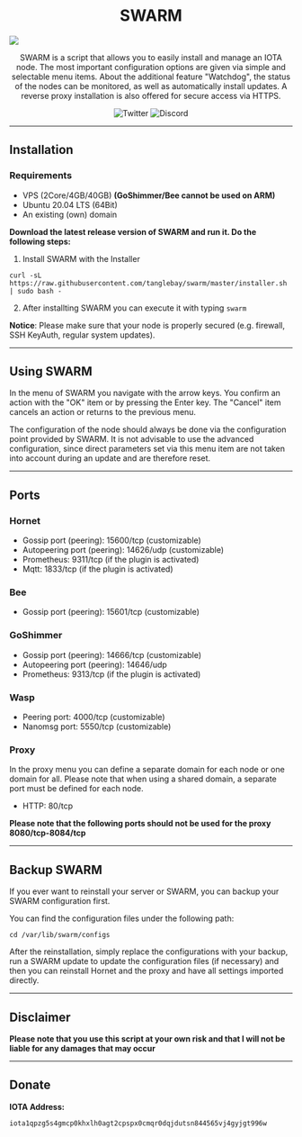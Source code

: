 <h1 align="center">
SWARM
</h1>

<p><img src="https://raw.githubusercontent.com/tanglebay/swarm/master/logo/swarm_gh_banner.png?sanitize=true"></p>

<p align="center">
SWARM is a script that allows you to easily install and manage an IOTA node. The most important configuration options are given via simple and selectable menu items. About the additional feature "Watchdog", the status of the nodes can be monitored, as well as automatically install updates. A reverse proxy installation is also offered for secure access via HTTPS.
</p>

<p align="center">
    <a href="https://twitter.com/TANGLEBAY" style="text-decoration:none;"><img src="https://img.shields.io/badge/Twitter-9cf.svg?logo=twitter" alt="Twitter"></a>
    <a href="https://discord.tanglebay.com/" style="text-decoration:none;"><img src="https://img.shields.io/badge/Discord-9cf.svg?logo=discord" alt="Discord"></a>
</p>

---

## Installation

### Requirements
- VPS (2Core/4GB/40GB) **(GoShimmer/Bee cannot be used on ARM)**
- Ubuntu 20.04 LTS (64Bit)
- An existing (own) domain

**Download the latest release version of SWARM and run it. Do the following steps:**

1. Install SWARM with the Installer
```shell
curl -sL https://raw.githubusercontent.com/tanglebay/swarm/master/installer.sh | sudo bash -
```
2. After installting SWARM you can execute it with typing `swarm`

**Notice**: Please make sure that your node is properly secured (e.g. firewall, SSH KeyAuth, regular system updates).

---

## Using SWARM
In the menu of SWARM you navigate with the arrow keys. You confirm an action with the "OK" item or by pressing the Enter key. The "Cancel" item cancels an action or returns to the previous menu.

The configuration of the node should always be done via the configuration point provided by SWARM. It is not advisable to use the advanced configuration, since direct parameters set via this menu item are not taken into account during an update and are therefore reset.

---

## Ports
### Hornet
- Gossip port (peering): 15600/tcp (customizable)
- Autopeering port (peering): 14626/udp (customizable)
- Prometheus: 9311/tcp (if the plugin is activated)
- Mqtt: 1833/tcp (if the plugin is activated)
### Bee
- Gossip port (peering): 15601/tcp (customizable)
### GoShimmer
- Gossip port (peering): 14666/tcp (customizable)
- Autopeering port (peering): 14646/udp
- Prometheus: 9313/tcp (if the plugin is activated)
### Wasp
- Peering port: 4000/tcp (customizable)
- Nanomsg port: 5550/tcp (customizable)
### Proxy
In the proxy menu you can define a separate domain for each node or one domain for all. Please note that when using a shared domain, a separate port must be defined for each node.
- HTTP: 80/tcp

**Please note that the following ports should not be used for the proxy 8080/tcp-8084/tcp**

---

## Backup SWARM
If you ever want to reinstall your server or SWARM, you can backup your SWARM configuration first.

You can find the configuration files under the following path:
```shell
cd /var/lib/swarm/configs
```

After the reinstallation, simply replace the configurations with your backup, run a SWARM update to update the configuration files (if necessary) and then you can reinstall Hornet and the proxy and have all settings imported directly.

---

## Disclaimer

**Please note that you use this script at your own risk and that I will not be liable for any damages that may occur**

---

## Donate

**IOTA Address:**
```
iota1qpzg5s4gmcp0khxlh0agt2cpspx0cmqr0dqjdutsn844565vj4gyjgt996w
```